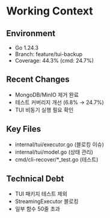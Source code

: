 # Working Context

## Environment
- Go 1.24.3
- Branch: feature/tui-backup
- Coverage: 44.3% (cmd: 24.7%)

## Recent Changes
- MongoDB/MinIO 제거 완료
- 테스트 커버리지 개선 (6.8% → 24.7%)
- TUI 비동기 실행 필요 확인

## Key Files
- internal/tui/executor.go (블로킹 이슈)
- internal/tui/model.go (상태 관리)
- cmd/cli-recover/*_test.go (테스트)

## Technical Debt
- TUI 패키지 테스트 제외
- StreamingExecutor 블로킹
- 일부 함수 50줄 초과